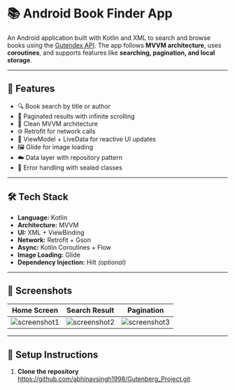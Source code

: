 # 📚 Android Book Finder App

An Android application built with Kotlin and XML to search and browse books using the [Gutendex API](https://gutendex.com/). The app follows **MVVM architecture**, uses **coroutines**, and supports features like **searching, pagination, and local storage**.

---

## 🚀 Features

- 🔍 Book search by title or author
- 📄 Paginated results with infinite scrolling
- 🧭 Clean MVVM architecture
- 🌐 Retrofit for network calls
- 🧠 ViewModel + LiveData for reactive UI updates
- 🖼️ Glide for image loading
- ☁️ Data layer with repository pattern
- 🧪 Error handling with sealed classes

---

## 🛠️ Tech Stack

- **Language:** Kotlin
- **Architecture:** MVVM
- **UI:** XML + ViewBinding
- **Network:** Retrofit + Gson
- **Async:** Kotlin Coroutines + Flow
- **Image Loading:** Glide
- **Dependency Injection:** Hilt *(optional)*

---

## 📸 Screenshots

| Home Screen | Search Result | Pagination |
|-------------|----------------|-------------|
| ![screenshot1](file:///Users/apple/Downloads/Screenshot_20250713_233850.png) | ![screenshot2](file:///Users/apple/Downloads/Screenshot_20250713_233925.png) | ![screenshot3](file:///Users/apple/Downloads/Screenshot_20250713_234021.png) | ![screenshot3](file:///Users/apple/Downloads/Screenshot_20250713_234038.png)


---

## 🧪 Setup Instructions

1. **Clone the repository**
  https://github.com/abhinavsingh1998/Gutenberg_Project.git
